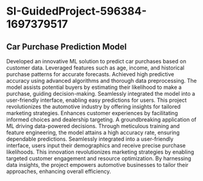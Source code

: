 # SI-GuidedProject-596384-1697379517

##  Car Purchase Prediction Model

Developed an innovative ML solution to predict car purchases based on customer data. Leveraged features such as age, income, and historical purchase patterns for accurate forecasts. Achieved high predictive accuracy using advanced algorithms and thorough data preprocessing. The model assists potential buyers by estimating their likelihood to make a purchase, guiding decision-making. Seamlessly integrated the model into a user-friendly interface, enabling easy predictions for users. This project revolutionizes the automotive industry by offering insights for tailored marketing strategies. Enhances customer experiences by facilitating informed choices and dealership targeting. A groundbreaking application of ML driving data-powered decisions.
Through meticulous training and feature engineering, the model attains a high accuracy rate, ensuring dependable predictions. Seamlessly integrated into a user-friendly interface, users input their demographics and receive precise purchase likelihoods. This innovation revolutionizes marketing strategies by enabling targeted customer engagement and resource optimization. By harnessing data insights, the project empowers automotive businesses to tailor their approaches, enhancing overall efficiency.

